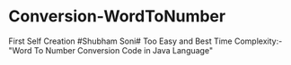 # Conversion-WordToNumber
First Self Creation
#Shubham Soni#
Too Easy and Best Time Complexity:- "Word To Number Conversion Code in Java Language"
